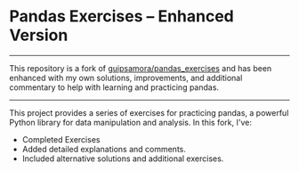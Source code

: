
# Pandas Exercises – Enhanced Version

----

This repository is a fork of [guipsamora/pandas_exercises](https://github.com/guipsamora/pandas_exercises) and has been enhanced with my own solutions, improvements, and additional commentary to help with learning and practicing pandas.

----

This project provides a series of exercises for practicing pandas, a powerful Python library for data manipulation and analysis. In this fork, I've:
- Completed Exercises
- Added detailed explanations and comments.
- Included alternative solutions and additional exercises.
